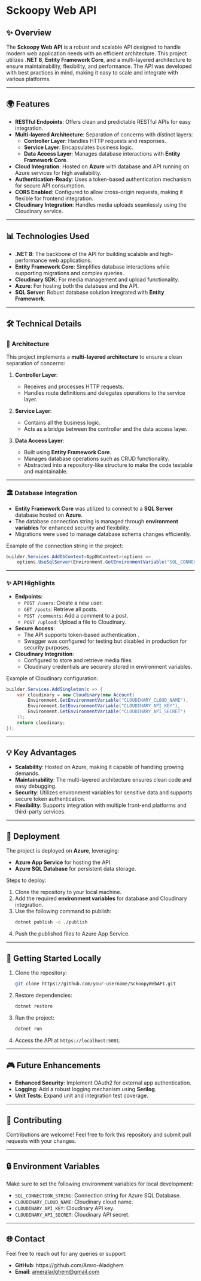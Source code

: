 # Sckoopy Web API

## ✨ **Overview**

The **Sckoopy Web API** is a robust and scalable API designed to handle modern web application needs with an efficient architecture. This project utilizes **.NET 8**, **Entity Framework Core**, and a multi-layered architecture to ensure maintainability, flexibility, and performance. The API was developed with best practices in mind, making it easy to scale and integrate with various platforms.

---

## 🌍 **Features**

- **RESTful Endpoints**: Offers clean and predictable RESTful APIs for easy integration.
- **Multi-layered Architecture**: Separation of concerns with distinct layers:
  - **Controller Layer**: Handles HTTP requests and responses.
  - **Service Layer**: Encapsulates business logic.
  - **Data Access Layer**: Manages database interactions with **Entity Framework Core**.
- **Cloud Integration**: Hosted on **Azure** with database and API running on Azure services for high availability.
- **Authentication-Ready**: Uses a token-based authentication mechanism for secure API consumption.
- **CORS Enabled**: Configured to allow cross-origin requests, making it flexible for frontend integration.
- **Cloudinary Integration**: Handles media uploads seamlessly using the Cloudinary service.

---

## 📊 **Technologies Used**

- **.NET 8**: The backbone of the API for building scalable and high-performance web applications.
- **Entity Framework Core**: Simplifies database interactions while supporting migrations and complex queries.
- **Cloudinary SDK**: For media management and upload functionality.
- **Azure**: For hosting both the database and the API.
- **SQL Server**: Robust database solution integrated with **Entity Framework**.

---

## 🛠️ **Technical Details**

### 🎨 Architecture

This project implements a **multi-layered architecture** to ensure a clean separation of concerns:

1. **Controller Layer**:

   - Receives and processes HTTP requests.
   - Handles route definitions and delegates operations to the service layer.

2. **Service Layer**:

   - Contains all the business logic.
   - Acts as a bridge between the controller and the data access layer.

3. **Data Access Layer**:

   - Built using **Entity Framework Core**.
   - Manages database operations such as CRUD functionality.
   - Abstracted into a repository-like structure to make the code testable and maintainable.

---

### 🏛️ Database Integration

- **Entity Framework Core** was utilized to connect to a **SQL Server** database hosted on **Azure**.
- The database connection string is managed through **environment variables** for enhanced security and flexibility.
- Migrations were used to manage database schema changes efficiently.

Example of the connection string in the project:

```csharp
builder.Services.AddDbContext<AppDbContext>(options =>
    options.UseSqlServer(Environment.GetEnvironmentVariable("SQL_CONNECTION_STRING")));
```

---

### ✨ API Highlights

- **Endpoints**:
  - `POST /users`: Create a new user.
  - `GET /posts`: Retrieve all posts.
  - `POST /comments`: Add a comment to a post.
  - `POST /upload`: Upload a file to Cloudinary.
- **Secure Access**:
  - The API supports token-based authentication .
  - Swagger was configured for testing but disabled in production for security purposes.
- **Cloudinary Integration**:
  - Configured to store and retrieve media files.
  - Cloudinary credentials are securely stored in environment variables.

Example of Cloudinary configuration:

```csharp
builder.Services.AddSingleton(c => {
    var cloudinary = new Cloudinary(new Account(
        Environment.GetEnvironmentVariable("CLOUDINARY_CLOUD_NAME"),
        Environment.GetEnvironmentVariable("CLOUDINARY_API_KEY"),
        Environment.GetEnvironmentVariable("CLOUDINARY_API_SECRET")
    ));
    return cloudinary;
});
```

---

## 💡 **Key Advantages**

- **Scalability**: Hosted on Azure, making it capable of handling growing demands.
- **Maintainability**: The multi-layered architecture ensures clean code and easy debugging.
- **Security**: Utilizes environment variables for sensitive data and supports secure token authentication.
- **Flexibility**: Supports integration with multiple front-end platforms and third-party services.

---

## 🚀 **Deployment**

The project is deployed on **Azure**, leveraging:

- **Azure App Service** for hosting the API.
- **Azure SQL Database** for persistent data storage.

Steps to deploy:

1. Clone the repository to your local machine.
2. Add the required **environment variables** for database and Cloudinary integration.
3. Use the following command to publish:
   ```bash
   dotnet publish -o ./publish
   ```
4. Push the published files to Azure App Service.

---

## 🔗 **Getting Started Locally**

1. Clone the repository:
   ```bash
   git clone https://github.com/your-username/SckoopyWebAPI.git
   ```
2. Restore dependencies:
   ```bash
   dotnet restore
   ```
3. Run the project:
   ```bash
   dotnet run
   ```
4. Access the API at `https://localhost:5001`.

---

## 🎮 **Future Enhancements**

- **Enhanced Security**: Implement OAuth2 for external app authentication.
- **Logging**: Add a robust logging mechanism using **Serilog**.
- **Unit Tests**: Expand unit and integration test coverage.

---

## 👤 **Contributing**

Contributions are welcome! Feel free to fork this repository and submit pull requests with your changes.

---

## 🔒 **Environment Variables**

Make sure to set the following environment variables for local development:

- `SQL_CONNECTION_STRING`: Connection string for Azure SQL Database.
- `CLOUDINARY_CLOUD_NAME`: Cloudinary cloud name.
- `CLOUDINARY_API_KEY`: Cloudinary API key.
- `CLOUDINARY_API_SECRET`: Cloudinary API secret.



---

## 🌐 **Contact**

Feel free to reach out for any queries or support:

- **GitHub**: https\://github.com/Amro-Aladghem
- **Email**: [ameraladghem@gmail.com](mailto\:ameraladghem@gmail.com)

